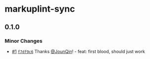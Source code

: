 # markuplint-sync

## 0.1.0

### Minor Changes

- [#1](https://github.com/rx-ts/markuplint-sync/pull/1) [`f7df9c6`](https://github.com/rx-ts/markuplint-sync/commit/f7df9c693c2511255f8421c214315be23ad1ce0b) Thanks [@JounQin](https://github.com/JounQin)! - feat: first blood, should just work
